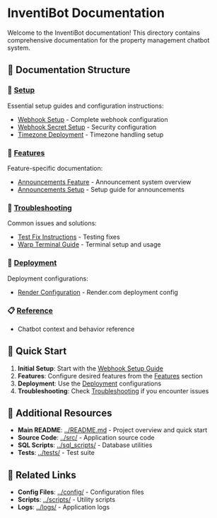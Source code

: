 # InventiBot Documentation

Welcome to the InventiBot documentation! This directory contains comprehensive documentation for the property management chatbot system.

## 📁 Documentation Structure

### 🔧 [Setup](./setup/)
Essential setup guides and configuration instructions:
- [Webhook Setup](./setup/WEBHOOK_SETUP_FINAL.md) - Complete webhook configuration
- [Webhook Secret Setup](./setup/WEBHOOK_SECRET_SETUP.md) - Security configuration
- [Timezone Deployment](./setup/TIMEZONE_DEPLOYMENT.md) - Timezone handling setup

### 🚀 [Features](./features/)
Feature-specific documentation:
- [Announcements Feature](./features/ANNOUNCEMENTS_FEATURE.md) - Announcement system overview
- [Announcements Setup](./features/ANNOUNCEMENTS_SETUP.md) - Setup guide for announcements

### 🔧 [Troubleshooting](./troubleshooting/)
Common issues and solutions:
- [Test Fix Instructions](./troubleshooting/FIX_TEST2024_INSTRUCTIONS.md) - Testing fixes
- [Warp Terminal Guide](./troubleshooting/WARP.md) - Terminal setup and usage

### 🎯 [Deployment](./deployment/)
Deployment configurations:
- [Render Configuration](./deployment/render.yaml) - Render.com deployment config

### 📋 [Reference](./chatbot_context.md)
- Chatbot context and behavior reference

## 🚀 Quick Start

1. **Initial Setup**: Start with the [Webhook Setup Guide](./setup/WEBHOOK_SETUP_FINAL.md)
2. **Features**: Configure desired features from the [Features](./features/) section
3. **Deployment**: Use the [Deployment](./deployment/) configurations
4. **Troubleshooting**: Check [Troubleshooting](./troubleshooting/) if you encounter issues

## 📖 Additional Resources

- **Main README**: [../README.md](../README.md) - Project overview and quick start
- **Source Code**: [../src/](../src/) - Application source code
- **SQL Scripts**: [../sql_scripts/](../sql_scripts/) - Database utilities
- **Tests**: [../tests/](../tests/) - Test suite

## 🔗 Related Links

- **Config Files**: [../config/](../config/) - Configuration files
- **Scripts**: [../scripts/](../scripts/) - Utility scripts
- **Logs**: [../logs/](../logs/) - Application logs